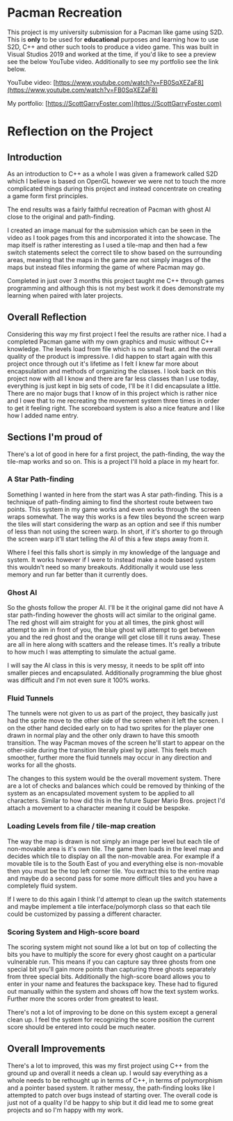 # Pacman Recreation
This project is my university submission for a Pacman like game using S2D. This is **only** to be used for **educational** purposes and  learning how to use S2D, C++ and other such tools to produce a video game. This was built in Visual Studios 2019 and worked at the time, if you'd like to see a preview see the below YouTube video. Additionally to see my portfolio see the link below.

YouTube video: [https://www.youtube.com/watch?v=FB0SqXEZaF8](https://www.youtube.com/watch?v=FB0SqXEZaF8)

My portfolio: [https://ScottGarryFoster.com](https://ScottGarryFoster.com)

# Reflection on the Project
## Introduction
As an introduction to C++ as a whole I was given a framework called S2D which I believe is based on OpenGL however we were not to touch the more complicated things during this project and instead concentrate on creating a game form first principles.

The end results was a fairly faithful recreation of Pacman with ghost AI close to the original and path-finding.

I created an image manual for the submission which can be seen in the video as I took pages from this and incorporated it into the showcase. The map itself is rather interesting as I used a tile-map and then had a few switch statements select the correct tile to show based on the surrounding areas, meaning that the maps in the game are not simply images of the maps but instead files informing the game of where Pacman may go.

Completed in just over 3 months this project taught me C++ through games programming and although this is not my best work it does demonstrate my learning when paired with later projects.

## Overall Reflection
Considering this way my first project I feel the results are rather nice. I had a completed Pacman game with my own graphics and music without C++ knowledge. The levels load from file which is no small feat. and the overall quality of the product is impressive. I did happen to start again with this project once through out it's lifetime as I felt I knew far more about encapsulation and methods of organizing the classes. I look back on this project now with all I know and there are far less classes than I use today, everything is just kept in big sets of code, I'll be it I did encapsulate a little. There are no major bugs that I know of in this project which is rather nice and I owe that to me recreating the movement system three times in order to get it feeling right. The scoreboard system is also a nice feature and I like how I added name entry.

## Sections I'm proud of
There's a lot of good in here for a first project, the path-finding, the way the tile-map works and so on. This is a project I'll hold a place in my heart for.

### A Star Path-finding
Something I wanted in here from the start was A star path-finding. This is a technique of path-finding aiming to find the shortest route between two points. This system in my game works and even works through the screen wraps somewhat. The way this works is a few tiles beyond the screen warp the tiles will start considering the warp as an option and see if this number of less than not using the screen warp. In short, if it's shorter to go through the screen warp it'll start telling the AI of this a few steps away from it.

Where I feel this falls short is simply in my knowledge of the language and system. It works however if I were to instead make a node based system this wouldn't need so many breakouts. Additionally it would use less memory and run far better than it currently does.

### Ghost AI
So the ghosts follow the proper AI. I'll be it the original game did not have A star path-finding however the ghosts will act similar to the original game. The red ghost will aim straight for you at all times, the pink ghost will attempt to aim in front of you, the blue ghost will attempt to get between you and the red ghost and the orange will get close till it runs away. These are all in here along with scatters and the release times. It's really a tribute to how much I was attempting to simulate the actual game.

I will say the AI class in this is very messy, it needs to be split off into smaller pieces and encapsulated. Additionally programming the blue ghost was difficult and I'm not even sure it 100% works.

### Fluid Tunnels
The tunnels were not given to us as part of the project, they basically just had the sprite move to the other side of the screen when it left the screen. I on the other hand decided early on to had two sprites for the player one drawn in normal play and the other only drawn to have this smooth transition. The way Pacman moves of the screen he'll start to appear on the other-side during the transition literally pixel by pixel. This feels much smoother, further more the fluid tunnels may occur in any direction and works for all the ghosts.

The changes to this system would be the overall movement system. There are a lot of checks and balances which could be removed by thinking of the system as an encapsulated movement system to be applied to all characters. Similar to how did this in the future Super Mario Bros. project I'd attach a movement to a character meaning it could be bespoke.

### Loading Levels from file / tile-map creation

The way the map is drawn is not simply an image per level but each tile of non-movable area is it's own tile. The game then loads in the level map and decides which tile to display on all the non-movable area. For example if a movable tile is to the South East of you and everything else is non-movable then you must be the top left corner tile. You extract this to the entire map and maybe do a second pass for some more difficult tiles and you have a completely fluid system.

If I were to do this again I think I'd attempt to clean up the switch statements and maybe implement a tile interface/polymorph class so that each tile could be customized by passing a different character.

### Scoring System and High-score board
The scoring system might not sound like a lot but on top of collecting the bits you have to multiply the score for every ghost caught on a particular vulnerable run. This means if you can capture say three ghosts from one special bit you'll gain more points than capturing three ghosts separately from three special bits. Additionally the high-score board allows you to enter in your name and features the backspace key. These had to figured out manually within the system and shows off how the text system works. Further more the scores order from greatest to least.

There's not a lot of improving to be done on this system except a general clean up. I feel the system for recognizing the score position the current score should be entered into could be much neater.

## Overall Improvements
There's a lot to improved, this was my first project using C++ from the ground up and overall it needs a clean up. I would say everything as a whole needs to be rethought up in terms of C++, in terms of polymorphism and a pointer based system. It rather messy, the path-finding looks like I attempted to patch over bugs instead of starting over. The overall code is just not of a quality I'd be happy to ship but it did lead me to some great projects and so I'm happy with my work.
